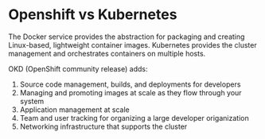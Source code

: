 # Openshift vs Kubernetes

The Docker service provides the abstraction for packaging and creating
Linux-based, lightweight container images. Kubernetes provides the cluster
management and orchestrates containers on multiple hosts.

OKD (OpenShift community release) adds:

  1) Source code management, builds, and deployments for developers
  2) Managing and promoting images at scale as they flow through your system
  3) Application management at scale
  4) Team and user tracking for organizing a large developer origanization
  5) Networking infrastructure that supports the cluster
